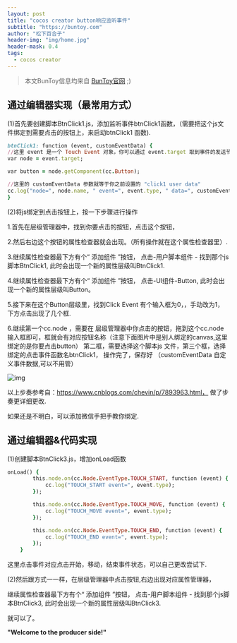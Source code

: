 ```yaml
---
layout: post
title: "cocos creator button响应监听事件"
subtitle: "https://buntoy.com"
author: "松下百合子"
header-img: "img/home.jpg"
header-mask: 0.4
tags:
  - cocos creator
---
```


> 本文BunToy信息均来自 [BunToy官网](https://buntoy.com) ;)


## 通过编辑器实现（最常用方式）

(1)首先要创建脚本BtnClick1.js，添加监听事件btnClick1函数，（需要把这个js文件绑定到需要点击的按钮上，来启动btnClick1 函数).

```ruby
btnClick1: function (event, customEventData) {
//这里 event 是一个 Touch Event 对象，你可以通过 event.target 取到事件的发送节点
var node = event.target;

var button = node.getComponent(cc.Button);

//这里的 customEventData 参数就等于你之前设置的 "click1 user data"
cc.log("node=", node.name, " event=", event.type, " data=", customEventData);
}
```

(2)将js绑定到点击按钮上，按一下步骤进行操作

   1.首先在层级管理器中，找到你要点击的按钮，点击这个按钮，
   
   2.然后右边这个按钮的属性检查器就会出现。（所有操作就在这个属性检查器里）.
   
   3.继续属性检查器最下方有个“ 添加组件 ”按钮， 点击-用户脚本组件 - 找到那个js脚本BtnClick1, 此时会出现一个新的属性层级叫BtnClick1.
   
   4.继续属性检查器最下方有个“ 添加组件 ”按钮， 点击-UI组件-Button, 此时会出现一个新的属性层级叫Button。
   
   5.接下来在这个Button层级里，找到Click Event 有个输入框为0，，手动改为1，下方点击出现了几个框.
   
   6.继续第一个cc.node ，需要在 层级管理器中你点击的按钮，拖到这个cc.node 输入框即可，框就会有对应按钮名称（注意下面图片中是别人绑定的canvas,这里绑定的是你要点击button）
     第二框，需要选择这个脚本js 文件，第三个框，选择绑定的点击事件函数名btnClick1， 操作完了，保存好
	（customEventData 自定义事件数据,可以不用管）

  
   ![img](https://img2018.cnblogs.com/blog/55799/201812/55799-20181212212324190-1574535819.png)
   
   以上步奏参考自：https://www.cnblogs.com/chevin/p/7893963.html， 做了步奏更详细更改. 
   
   如果还是不明白，可以添加微信手把手教你绑定.
   
## 通过编辑器&代码实现

   (1)创建脚本BtnClick3.js，增加onLoad函数
```ruby
onLoad() {
        this.node.on(cc.Node.EventType.TOUCH_START, function (event) {
            cc.log("TOUCH_START event=", event.type);
        });

        this.node.on(cc.Node.EventType.TOUCH_MOVE, function (event) {
            cc.log("TOUCH_MOVE event=", event.type);
        });

        this.node.on(cc.Node.EventType.TOUCH_END, function (event) {
            cc.log("TOUCH_END event=", event.type);
        });
    }
```
这里点击事件对应点击开始，移动，结束事件状态，可以自己更改尝试下.

(2)然后跟方式一一样，在层级管理器中点击按钮,右边出现对应属性管理器，
	
继续属性检查器最下方有个“ 添加组件 ”按钮， 点击-用户脚本组件 - 找到那个js脚本BtnClick3, 此时会出现一个新的属性层级叫BtnClick3.
   
就可以了。
	 
	 
	 
**"Welcome to the producer side!"**

